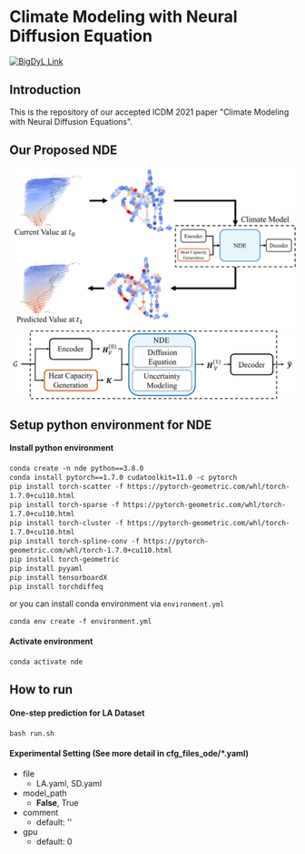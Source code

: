 # Climate Modeling with Neural Diffusion Equation
[![BigDyL Link](https://img.shields.io/static/v1?label=&message=BigDyL&color=blue)](https://sites.google.com/view/npark/home?authuser=0)

## Introduction
This is the repository of our accepted ICDM 2021 paper "Climate Modeling with Neural Diffusion Equations".

## Our Proposed NDE
<img src="img/fig.png">
<img src="img/NDE.png">

## Setup python environment for NDE

#### Install python environment
```{bash}
conda create -n nde python==3.8.0
conda install pytorch==1.7.0 cudatoolkit=11.0 -c pytorch
pip install torch-scatter -f https://pytorch-geometric.com/whl/torch-1.7.0+cu110.html
pip install torch-sparse -f https://pytorch-geometric.com/whl/torch-1.7.0+cu110.html
pip install torch-cluster -f https://pytorch-geometric.com/whl/torch-1.7.0+cu110.html
pip install torch-spline-conv -f https://pytorch-geometric.com/whl/torch-1.7.0+cu110.html
pip install torch-geometric
pip install pyyaml
pip install tensorboardX
pip install torchdiffeq
```

or you can install conda environment via `environment.yml`
```{bash}
conda env create -f environment.yml
```

#### Activate environment
```{bash}
conda activate nde
```

## How to run

#### One-step prediction for LA Dataset
```{bash}
bash run.sh
```

#### Experimental Setting (See more detail in cfg_files_ode/*.yaml)
- file
    - LA.yaml, SD.yaml
- model_path
    - **False**, True
- comment
    - default: ''
- gpu
    - default: 0